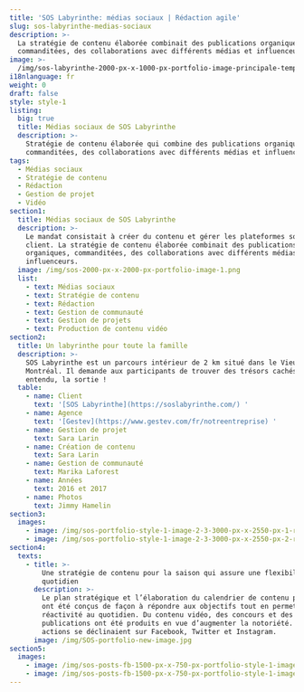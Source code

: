 ```yaml
---
title: 'SOS Labyrinthe: médias sociaux | Rédaction agile'
slug: sos-labyrinthe-medias-sociaux
description: >-
  La stratégie de contenu élaborée combinait des publications organiques,
  commanditées, des collaborations avec différents médias et influenceurs. 
image: >-
  /img/sos-labyrinthe-2000-px-x-1000-px-portfolio-image-principale-template-rev2.png
i18nlanguage: fr
weight: 0
draft: false
style: style-1
listing:
  big: true
  title: Médias sociaux de SOS Labyrinthe
  description: >-
    Stratégie de contenu élaborée qui combine des publications organiques,
    commanditées, des collaborations avec différents médias et influenceurs
tags:
  - Médias sociaux
  - Stratégie de contenu
  - Rédaction
  - Gestion de projet
  - Vidéo
section1:
  title: Médias sociaux de SOS Labyrinthe
  description: >-
    Le mandat consistait à créer du contenu et gérer les plateformes sociales du
    client. La stratégie de contenu élaborée combinait des publications
    organiques, commanditées, des collaborations avec différents médias et
    influenceurs. 
  image: /img/sos-2000-px-x-2000-px-portfolio-image-1.png
  list:
    - text: Médias sociaux
    - text: Stratégie de contenu
    - text: Rédaction
    - text: Gestion de communauté
    - text: Gestion de projets
    - text: Production de contenu vidéo
section2:
  title: Un labyrinthe pour toute la famille
  description: >-
    SOS Labyrinthe est un parcours intérieur de 2 km situé dans le Vieux-Port de
    Montréal. Il demande aux participants de trouver des trésors cachés, et bien
    entendu, la sortie !
  table:
    - name: Client
      text: '[SOS Labyrinthe](https://soslabyrinthe.com/) '
    - name: Agence
      text: '[Gestev](https://www.gestev.com/fr/notreentreprise) '
    - name: Gestion de projet
      text: Sara Larin
    - name: Création de contenu
      text: Sara Larin
    - name: Gestion de communauté
      text: Marika Laforest
    - name: Années
      text: 2016 et 2017
    - name: Photos
      text: Jimmy Hamelin
section3:
  images:
    - image: /img/sos-portfolio-style-1-image-2-3-3000-px-x-2550-px-1-rev2.png
    - image: /img/sos-portfolio-style-1-image-2-3-3000-px-x-2550-px-2-rev2.png
section4:
  texts:
    - title: >-
        Une stratégie de contenu pour la saison qui assure une flexibilité au
        quotidien
      description: >-
        Le plan stratégique et l’élaboration du calendrier de contenu par mois
        ont été conçus de façon à répondre aux objectifs tout en permettant la
        réactivité au quotidien. Du contenu vidéo, des concours et des
        publications ont été produits en vue d’augmenter la notoriété. Les
        actions se déclinaient sur Facebook, Twitter et Instagram. 
      image: /img/SOS-portfolio-new-image.jpg
section5:
  images:
    - image: /img/sos-posts-fb-1500-px-x-750-px-portfolio-style-1-images-4-2rev2.png
    - image: /img/sos-posts-fb-1500-px-x-750-px-portfolio-style-1-images-4-1rev2.png
---
```


